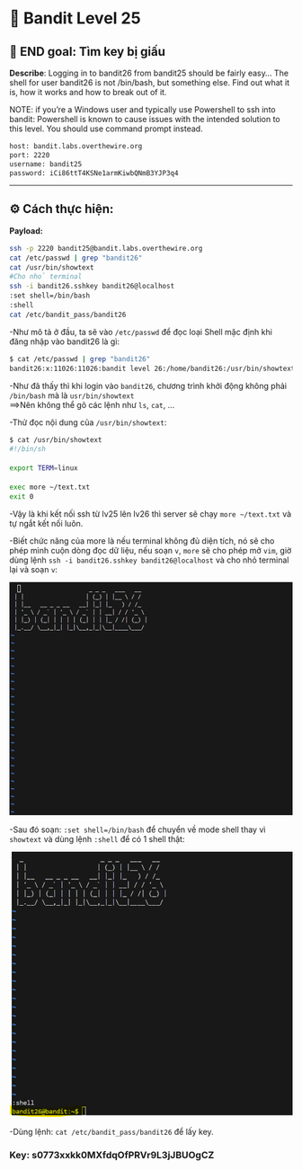 # 🎯 Bandit Level 25

## 📌 END goal: Tìm key bị giấu
**Describe**: Logging in to bandit26 from bandit25 should be fairly easy… The shell for user bandit26 is not /bin/bash, but something else. Find out what it is, how it works and how to break out of it.

NOTE: if you’re a Windows user and typically use Powershell to ssh into bandit: Powershell is known to cause issues with the intended solution to this level. You should use command prompt instead.


```
host: bandit.labs.overthewire.org
port: 2220
username: bandit25
password: iCi86ttT4KSNe1armKiwbQNmB3YJP3q4

```
---

## ⚙️ Cách thực hiện:
**Payload:**
```bash
ssh -p 2220 bandit25@bandit.labs.overthewire.org
cat /etc/passwd | grep "bandit26"
cat /usr/bin/showtext
#Cho nhỏ terminal
ssh -i bandit26.sshkey bandit26@localhost
:set shell=/bin/bash
:shell
cat /etc/bandit_pass/bandit26
```

-Như mô tả ở đầu, ta sẽ vào ```/etc/passwd``` để đọc loại Shell mặc định khi đăng nhập vào bandit26 là gì:   
```bash
$ cat /etc/passwd | grep "bandit26"
bandit26:x:11026:11026:bandit level 26:/home/bandit26:/usr/bin/showtext
```

-Như đã thấy thì khi login vào ```bandit26```, chương trình khởi động không phải ```/bin/bash``` mà là ```usr/bin/showtext```   
==>Nên không thể gõ các lệnh như ```ls```, ```cat```, ...

-Thử đọc nội dung của ```/usr/bin/showtext```:
```bash
$ cat /usr/bin/showtext
#!/bin/sh

export TERM=linux

exec more ~/text.txt
exit 0
```

-Vậy là khi kết nối ssh từ lv25 lên lv26 thì server sẽ chạy ```more ~/text.txt``` và tự ngắt kết nối luôn.

-Biết chức năng của more là nếu terminal không đủ diện tích, nó sẽ cho phép mình cuộn dòng đọc dữ liệu, 
nếu soạn ```v```, ```more``` sẽ cho phép mở ```vim```, giờ dùng lệnh ```ssh -i bandit26.sshkey bandit26@localhost``` và cho nhỏ terminal lại và soạn ```v```:

![alt text](./image/Level25-1.png)

-Sau đó soạn: ```:set shell=/bin/bash``` để chuyển về mode shell thay vì ```showtext``` và dùng lệnh ```:shell``` để có 1 shell thật:

![alt text](./image/Level25-2.png)

-Dùng lệnh: ```cat /etc/bandit_pass/bandit26``` để lấy key.

### Key: s0773xxkk0MXfdqOfPRVr9L3jJBUOgCZ